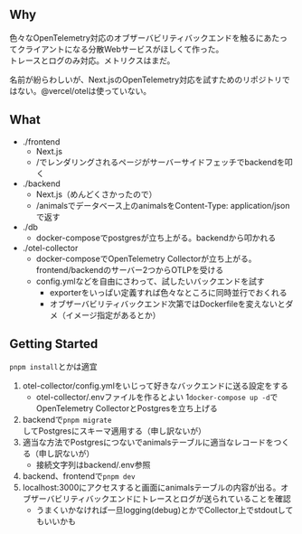 ## Why

色々なOpenTelemetry対応のオブザーバビリティバックエンドを触るにあたってクライアントになる分散Webサービスがほしくて作った。 <br>
トレースとログのみ対応。メトリクスはまだ。

名前が紛らわしいが、Next.jsのOpenTelemetry対応を試すためのリポジトリではない。@vercel/otelは使っていない。

## What

* ./frontend
  * Next.js
  * /でレンダリングされるページがサーバーサイドフェッチでbackendを叩く
* ./backend
  * Next.js（めんどくさかったので）
  * /animalsでデータベース上のanimalsをContent-Type: application/jsonで返す
* ./db
  * docker-composeでpostgresが立ち上がる。backendから叩かれる
* ./otel-collector
  * docker-composeでOpenTelemetry Collectorが立ち上がる。 frontend/backendのサーバー2つからOTLPを受ける
  * config.ymlなどを自由にさわって、試したいバックエンドを試す
    * exporterをいっぱい定義すれば色々なところに同時並行でおくれる
    * オブザーバビリティバックエンド次第ではDockerfileを変えないとダメ（イメージ指定があるとか）

## Getting Started

`pnpm install`とかは適宜

1. otel-collector/config.ymlをいじって好きなバックエンドに送る設定をする
   * otel-collector/.envファイルを作るとよい
1`docker-compose up -d`でOpenTelemetry CollectorとPostgresを立ち上げる
1. backendで`pnpm migrate`してPostgresにスキーマ適用する（申し訳ないが）
1. 適当な方法でPostgresにつないでanimalsテーブルに適当なレコードをつくる（申し訳ないが）
   * 接続文字列はbackend/.env参照
1. backend、frontendで`pnpm dev`
1. localhost:3000にアクセスすると画面にanimalsテーブルの内容が出る。オブザーバビリティバックエンドにトレースとログが送られていることを確認
    * うまくいかなければ一旦logging(debug)とかでCollector上でstdoutしてもいいかも
